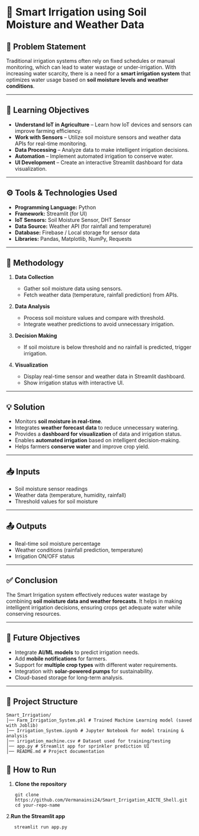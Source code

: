 # 🌱 Smart Irrigation using Soil Moisture and Weather Data

## 📌 Problem Statement
Traditional irrigation systems often rely on fixed schedules or manual monitoring, which can lead to water wastage or under-irrigation. With increasing water scarcity, there is a need for a **smart irrigation system** that optimizes water usage based on **soil moisture levels and weather conditions**.

---

## 🎯 Learning Objectives
- **Understand IoT in Agriculture** – Learn how IoT devices and sensors can improve farming efficiency.  
- **Work with Sensors** – Utilize soil moisture sensors and weather data APIs for real-time monitoring.  
- **Data Processing** – Analyze data to make intelligent irrigation decisions.  
- **Automation** – Implement automated irrigation to conserve water.  
- **UI Development** – Create an interactive Streamlit dashboard for data visualization.  

---

## ⚙️ Tools & Technologies Used
- **Programming Language:** Python  
- **Framework:** Streamlit (for UI)  
- **IoT Sensors:** Soil Moisture Sensor, DHT Sensor  
- **Data Source:** Weather API (for rainfall and temperature)  
- **Database:** Firebase / Local storage for sensor data  
- **Libraries:** Pandas, Matplotlib, NumPy, Requests  

---

## 🔎 Methodology
1. **Data Collection**  
   - Gather soil moisture data using sensors.  
   - Fetch weather data (temperature, rainfall prediction) from APIs.  

2. **Data Analysis**  
   - Process soil moisture values and compare with threshold.  
   - Integrate weather predictions to avoid unnecessary irrigation.  

3. **Decision Making**  
   - If soil moisture is below threshold and no rainfall is predicted, trigger irrigation.  

4. **Visualization**  
   - Display real-time sensor and weather data in Streamlit dashboard.  
   - Show irrigation status with interactive UI.  

---

## 💡 Solution
- Monitors **soil moisture in real-time**.  
- Integrates **weather forecast data** to reduce unnecessary watering.  
- Provides a **dashboard for visualization** of data and irrigation status.  
- Enables **automated irrigation** based on intelligent decision-making.  
- Helps farmers **conserve water** and improve crop yield.  

---

## 📥 Inputs
- Soil moisture sensor readings  
- Weather data (temperature, humidity, rainfall)  
- Threshold values for soil moisture  

---

## 📤 Outputs
- Real-time soil moisture percentage  
- Weather conditions (rainfall prediction, temperature)  
- Irrigation ON/OFF status  

---

## ✅ Conclusion
The Smart Irrigation system effectively reduces water wastage by combining **soil moisture data and weather forecasts**. It helps in making intelligent irrigation decisions, ensuring crops get adequate water while conserving resources.

---

## 🚀 Future Objectives
- Integrate **AI/ML models** to predict irrigation needs.  
- Add **mobile notifications** for farmers.  
- Support for **multiple crop types** with different water requirements.  
- Integration with **solar-powered pumps** for sustainability.  
- Cloud-based storage for long-term analysis.  

---
## 📂 Project Structure
```
Smart_Irrigation/
│── Farm_Irrigation_System.pkl # Trained Machine Learning model (saved with Joblib)
│── Irrigation_System.ipynb # Jupyter Notebook for model training & analysis
│── irrigation_machine.csv # Dataset used for training/testing
│── app.py # Streamlit app for sprinkler prediction UI
│── README.md # Project documentation
```

## 🚀 How to Run

1. **Clone the repository**
   ```
   git clone https://github.com/Vermanainsi24/Smart_Irrigation_AICTE_Shell.git
   cd your-repo-name
   ````
2.**Run the Streamlit app**
```
   streamlit run app.py
```


